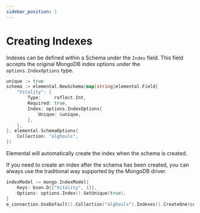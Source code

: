 ```yaml
---
sidebar_position: 1
---
```


# Creating Indexes

Indexes can be defined within a Schema under the `Index` field. This field accepts the original MongoDB index options under the `options.IndexOptions` type.

```go
unique := true
schema := elemental.NewSchema(map[string]elemental.Field{
	"Vitality": {
		Type:     reflect.Int,
		Required: true,
		Index: options.IndexOptions{
			Unique: &unique,
		},
	},
}, elemental.SchemaOptions{
	Collection: "alghouls",
})
```

Elemental will automatically create the index when the schema is created.

If you need to create an index after the schema has been created, you can always use the traditional way supported by the MongoDB driver.

```go
indexModel := mongo.IndexModel{
    Keys: bson.D{{"Vitality", 1}},
    Options: options.Index().SetUnique(true),
}
e_connection.UseDefault().Collection("alghouls").Indexes().CreateOne(context.Background(), indexModel)
```
